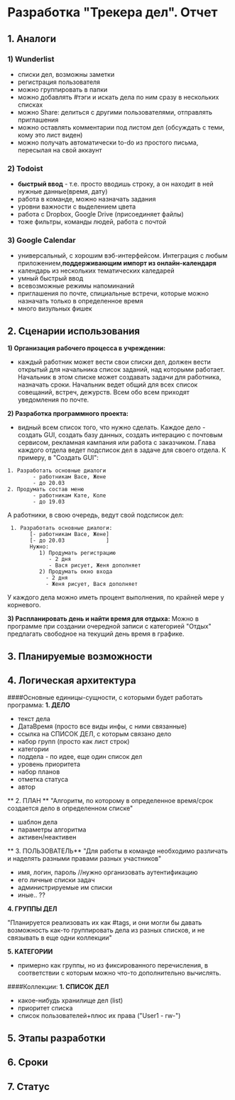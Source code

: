 # Разработка "Трекера дел". Отчет

## 1. Аналоги
### 1) Wunderlist
- списки дел, возможны заметки
- регистрация пользователя
- можно группировать в папки
- можно добавлять #тэги и искать дела по ним сразу в нескольких списках
- можно Share: делиться с другими пользователями, отправлять приглашения
- можно оставлять комментарии под листом дел (обсуждать с теми, кому это лист виден)
- можно получать автоматически to-do из простого письма, пересылая на свой аккаунт

### 2) Todoist
- **быстрый ввод** - т.е. просто вводишь строку, а он находит в ней нужные данные(время, дату)
- работа в команде, можно назначать задания
- уровни важности с выделением цвета
- работа с Dropbox, Google Drive (присоединяет файлы)
- тоже фильтры, команды людей, работа с почтой 

### 3) Google Calendar
- универсальный, с хорошим вэб-интерфейсом. Интеграция с любым приложением,**поддерживающим импорт из онлайн-календаря**
- календарь из нескольких тематических каледарей
- умный быстрый ввод
- всевозможные режимы напоминаний
- приглашения по почте, спициальные встречи, которые можно назначать только в определенное время
- много визульных фишек

## 2. Сценарии использования

   **1) Организация рабочего процесса в учреждении:**
   - каждый работник может вести свои списки дел, должен вести открытый для начальника список заданий, над которыми работает. Начальник в этом списке может создавать задачи для работника, назначать сроки. Начальник ведет общий для всех список совещаний, встреч, дежурств. Всем обо всем приходят уведомления по почте.
  
**2) Разработка программного проекта:**
   - видный всем список того, что нужно сделать. Каждое дело - создать GUI, создать базу данных, создать интерацию с почтовым сервисом, рекламная кампания или работа с заказчиком. Глава каждого отдела ведет подсписок дел в задаче для своего отдела. К примеру, в "Создать GUI":




    1. Разработать основные диалоги
     		- работникам Васе, Жене
     		- до 20.03
    2. Продумать состав меню
    	 	- работникам Кате, Коле
    	 	- до 19.03
    
   А работники, в свою очередь, ведут свой подсписок дел:


     1. Разработать основные диалоги:
    	   [- работникам Васе, Жене]
    	   [- до 20.03             ]
    	   Нужно:
              1) Продумать регистрацию
    	    	 - 2 дня
    	    	 - Вася рисует, Женя дополняет
    	  	  2) Продумать окно входа
    	     	- 2 дня
    		 	- Женя рисует, Вася дополняет
         
У каждого дела можно иметь процент выполнения, по крайней мере у корневого.

**3) Распланировать день и найти время для отдыха:**
Можно в программе при создании очередной записи с категорией "Отдых" предлагать свободное на текущий день время в графике.


## 3. Планируемые возможности

## 4. Логическая архитектура

####Основные единицы-сущности, с которыми будет работать программа:
**1. ДЕЛО**

- текст дела
- ДатаВремя (просто все виды инфы, с ними связанные)
- ссылка на СПИСОК ДЕЛ, с которым связано дело
- набор групп (просто как лист строк)
- категории
- поддела - по идее, еще один список дел
- уровень приоритета
- набор планов
- отметка статуса
- автор

** 2. ПЛАН **
"Алгоритм, по которому в определенное время/срок создается дело в определенном списке"

- шаблон дела
- параметры алгоритма
- активен/неактивен

** 3. ПОЛЬЗОВАТЕЛЬ**
"Для работы в команде необходимо различать и наделять разными правами разных участников"

- имя, логин, пароль //нужно организовать аутентификацию
- его личные списки задач
- администрируемые им списки
- иные.. ??

**4. ГРУППЫ ДЕЛ**

"Планируется реализовать их как #tags, и они могли бы давать возможность как-то группировать дела из разных списков, и не связывать в еще одни коллекции"

**5. КАТЕГОРИИ**

 - примерно как группы, но из фиксированного перечисления, в соответствии с которым можно что-то дополнительно вычислять.

####Коллекции:
**1. СПИСОК ДЕЛ**

- какое-нибудь хранилище дел (list)
- приоритет списка
- список пользователей+плюс их права ("User1 - rw-")

## 5. Этапы разработки
## 6. Сроки
## 7. Статус
